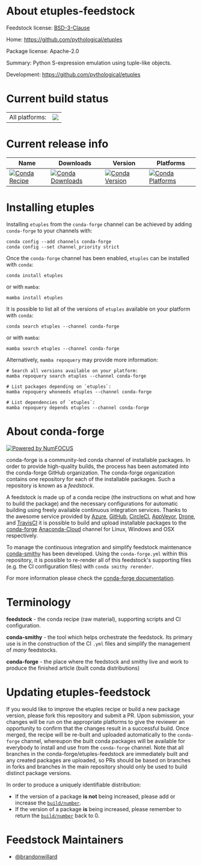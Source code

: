 About etuples-feedstock
=======================

Feedstock license: [BSD-3-Clause](https://github.com/conda-forge/etuples-feedstock/blob/main/LICENSE.txt)

Home: https://github.com/pythological/etuples

Package license: Apache-2.0

Summary: Python S-expression emulation using tuple-like objects.

Development: https://github.com/pythological/etuples

Current build status
====================


<table><tr><td>All platforms:</td>
    <td>
      <a href="https://dev.azure.com/conda-forge/feedstock-builds/_build/latest?definitionId=14266&branchName=main">
        <img src="https://dev.azure.com/conda-forge/feedstock-builds/_apis/build/status/etuples-feedstock?branchName=main">
      </a>
    </td>
  </tr>
</table>

Current release info
====================

| Name | Downloads | Version | Platforms |
| --- | --- | --- | --- |
| [![Conda Recipe](https://img.shields.io/badge/recipe-etuples-green.svg)](https://anaconda.org/conda-forge/etuples) | [![Conda Downloads](https://img.shields.io/conda/dn/conda-forge/etuples.svg)](https://anaconda.org/conda-forge/etuples) | [![Conda Version](https://img.shields.io/conda/vn/conda-forge/etuples.svg)](https://anaconda.org/conda-forge/etuples) | [![Conda Platforms](https://img.shields.io/conda/pn/conda-forge/etuples.svg)](https://anaconda.org/conda-forge/etuples) |

Installing etuples
==================

Installing `etuples` from the `conda-forge` channel can be achieved by adding `conda-forge` to your channels with:

```
conda config --add channels conda-forge
conda config --set channel_priority strict
```

Once the `conda-forge` channel has been enabled, `etuples` can be installed with `conda`:

```
conda install etuples
```

or with `mamba`:

```
mamba install etuples
```

It is possible to list all of the versions of `etuples` available on your platform with `conda`:

```
conda search etuples --channel conda-forge
```

or with `mamba`:

```
mamba search etuples --channel conda-forge
```

Alternatively, `mamba repoquery` may provide more information:

```
# Search all versions available on your platform:
mamba repoquery search etuples --channel conda-forge

# List packages depending on `etuples`:
mamba repoquery whoneeds etuples --channel conda-forge

# List dependencies of `etuples`:
mamba repoquery depends etuples --channel conda-forge
```


About conda-forge
=================

[![Powered by
NumFOCUS](https://img.shields.io/badge/powered%20by-NumFOCUS-orange.svg?style=flat&colorA=E1523D&colorB=007D8A)](https://numfocus.org)

conda-forge is a community-led conda channel of installable packages.
In order to provide high-quality builds, the process has been automated into the
conda-forge GitHub organization. The conda-forge organization contains one repository
for each of the installable packages. Such a repository is known as a *feedstock*.

A feedstock is made up of a conda recipe (the instructions on what and how to build
the package) and the necessary configurations for automatic building using freely
available continuous integration services. Thanks to the awesome service provided by
[Azure](https://azure.microsoft.com/en-us/services/devops/), [GitHub](https://github.com/),
[CircleCI](https://circleci.com/), [AppVeyor](https://www.appveyor.com/),
[Drone](https://cloud.drone.io/welcome), and [TravisCI](https://travis-ci.com/)
it is possible to build and upload installable packages to the
[conda-forge](https://anaconda.org/conda-forge) [Anaconda-Cloud](https://anaconda.org/)
channel for Linux, Windows and OSX respectively.

To manage the continuous integration and simplify feedstock maintenance
[conda-smithy](https://github.com/conda-forge/conda-smithy) has been developed.
Using the ``conda-forge.yml`` within this repository, it is possible to re-render all of
this feedstock's supporting files (e.g. the CI configuration files) with ``conda smithy rerender``.

For more information please check the [conda-forge documentation](https://conda-forge.org/docs/).

Terminology
===========

**feedstock** - the conda recipe (raw material), supporting scripts and CI configuration.

**conda-smithy** - the tool which helps orchestrate the feedstock.
                   Its primary use is in the construction of the CI ``.yml`` files
                   and simplify the management of *many* feedstocks.

**conda-forge** - the place where the feedstock and smithy live and work to
                  produce the finished article (built conda distributions)


Updating etuples-feedstock
==========================

If you would like to improve the etuples recipe or build a new
package version, please fork this repository and submit a PR. Upon submission,
your changes will be run on the appropriate platforms to give the reviewer an
opportunity to confirm that the changes result in a successful build. Once
merged, the recipe will be re-built and uploaded automatically to the
`conda-forge` channel, whereupon the built conda packages will be available for
everybody to install and use from the `conda-forge` channel.
Note that all branches in the conda-forge/etuples-feedstock are
immediately built and any created packages are uploaded, so PRs should be based
on branches in forks and branches in the main repository should only be used to
build distinct package versions.

In order to produce a uniquely identifiable distribution:
 * If the version of a package **is not** being increased, please add or increase
   the [``build/number``](https://docs.conda.io/projects/conda-build/en/latest/resources/define-metadata.html#build-number-and-string).
 * If the version of a package **is** being increased, please remember to return
   the [``build/number``](https://docs.conda.io/projects/conda-build/en/latest/resources/define-metadata.html#build-number-and-string)
   back to 0.

Feedstock Maintainers
=====================

* [@brandonwillard](https://github.com/brandonwillard/)

